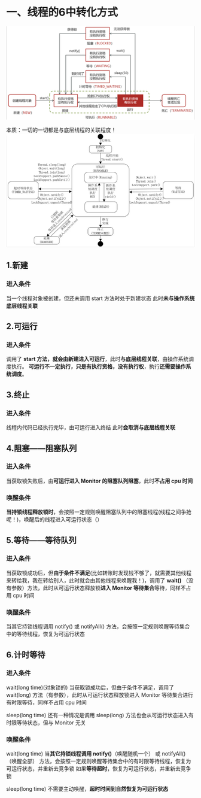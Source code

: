 # 一、线程的6中转化方式
![](../img/线程的转态关系图.png)

本质：一切的一切都是与底层线程的关联程度！
![alt text](../img/线程6种状态转化的方法大全.png)

## 1.新建
 ### 进入条件
  当一个线程对象被创建，但还未调用 start 方法时处于新建状态
 此时**未与操作系统底层线程关联**

## 2.可运行
 ### 进入条件
  调用了 **start 方法，就会由新建进入可运行**，此时**与底层线程关联**，由操作系统调度执行。
 **可运行不一定执行，只是有执行资格，没有执行权**，执行**还需要操作系统调度**。

## 3.终止
 ### 进入条件
  线程内代码已经执行完毕，由可运行进入终结
 此时**会取消与底层线程关联**


## 4.阻塞——阻塞队列
 ### 进入条件
  当获取锁失败后，由**可运行进入 Monitor 的阻塞队列阻塞**，此时**不占用 cpu 时间**

 ### 唤醒条件
  **当持锁线程释放锁时**，会按照一定规则唤醒阻塞队列中的阻塞线程(线程之间争抢呢！)，唤醒后的线程进入可运行状态（）


## 5.等待——等待队列
### 进入条件
  当获取锁成功后，但**由于条件不满足**(比如转账时发现钱不够了，就需要其他线程来转给我，我在转给别人，此时就会由其他线程来唤醒我！)，调用了 **wait()** （没有参数）方法，此时从可运行状态释放锁**进入 Monitor 等待集合**等待，同样不占用 cpu 时间

###  唤醒条件
  当其它持锁线程调用 notify() 或 notifyAll() 方法，会按照一定规则唤醒等待集合中的等待线程，恢复为可运行状态


## 6.计时等待
 ### 进入条件
  wait(long time)(对象锁的)
   当获取锁成功后，但由于条件不满足，调用了 wait(long) 方法（有参数），此时从可运行状态释放锁进入 Monitor 等待集合进行有时限等待，同样不占用 cpu 时间

  sleep(long time)
   还有一种情况是调用 sleep(long) 方法也会从可运行状态进入有时限等待状态，但与 Monitor 无关

 ### 唤醒条件
  wait(long time)
   当**其它持锁线程调用 notify()**（唤醒随机一个） 或 notifyAll()（唤醒全部） 方法，会按照一定规则唤醒等待集合中的有时限等待线程，恢复为可运行状态，并重新去竞争锁
   如果**等待超时**，恢复为可运行状态，并重新去竞争锁

  sleep(long time)
   不需要主动唤醒，**超时时间到自然恢复为可运行状态**